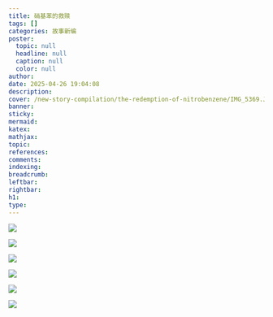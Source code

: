 ```yaml
---
title: 硝基苯的救赎
tags: []
categories: 故事新编
poster:
  topic: null
  headline: null
  caption: null
  color: null
author: 
date: 2025-04-26 19:04:08
description:
cover: /new-story-compilation/the-redemption-of-nitrobenzene/IMG_5369.JPG
banner:
sticky:
mermaid:
katex:
mathjax:
topic:
references:
comments:
indexing:
breadcrumb:
leftbar:
rightbar:
h1:
type:
---
```


![](IMG_5369.JPG)

![](IMG_5370.JPG)

![](IMG_5371.JPG)

![](IMG_5372.JPG)

![](IMG_5373.JPG)

![](IMG_5374.JPG)